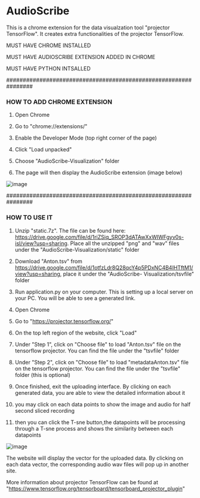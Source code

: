 # AudioScribe
This is a chrome extension for the data visualzation tool "projector TensorFlow". It creates extra functionalities of the projector TensorFlow.

MUST HAVE CHROME INSTALLED

MUST HAVE AUDIOSCRIBE EXTENSION ADDED IN CHROME

MUST HAVE PYTHON INTSALLED

################################################################

### HOW TO ADD CHROME EXTENSION

1. Open Chrome

2. Go to "chrome://extensions/"

3. Enable the Developer Mode (top right corner of the page)

4. Click "Load unpacked"

5. Choose "AudioScribe-Visualization" folder

6. The page will then display the AudioScribe extension (image below)

![image](/AudioScribe-Visualization/Image/Readme_extension.png)

################################################################

### HOW TO USE IT

1. Unzip "static.7z". The file can be found here: https://drive.google.com/file/d/1riZSiq_SROP3dATAwXxWIWFgyv0s-isl/view?usp=sharing. Place all the unzipped "png" 
   and "wav" files under the "AudioScribe-Visualization/static" folder

2. Download "Anton.tsv" from https://drive.google.com/file/d/1otfzLdr8Q28qcY4p5PDxNC4B4IHTftM1/view?usp=sharing, place it under the "AudioScribe-
   Visualization/tsvfile" folder

3. Run application.py on your computer. This is setting up a local server on your PC. You will be able to see a generated link.

4. Open Chrome

5. Go to "https://projector.tensorflow.org/"

6. On the top left region of the website, click "Load"

7. Under "Step 1", click on "Choose file" to load "Anton.tsv" file on the tensorflow projector. You can find the file under the 
   "tsvfile" folder
   
8. Under "Step 2", click on "Choose file" to load "metadataAnton.tsv" file on the tensorflow projector. You can find the file under the 
   "tsvfile" folder (this is optional)

9. Once finished, exit the uploading interface. By clicking on each generated data, you are able to 
   view the detailed information about it

10. you may click on each data points to show the image and audio for half second sliced recording

11. then you can click the T-sne button,the datapoints will be processing through a T-sne process and shows the similarity between each 
    datapoints

![image](/AudioScribe-Visualization//Image/Readme_tensor.png)

The website will display the vector for the uploaded data. By clicking on each data vector, the corresponding audio wav files will pop up in another site.

More information about projector TensorFlow can be found at "https://www.tensorflow.org/tensorboard/tensorboard_projector_plugin"
